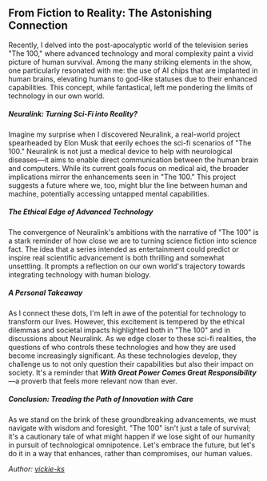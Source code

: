## From Fiction to Reality: The Astonishing Connection

Recently, I delved into the post-apocalyptic world of the television series "The 100," where advanced technology and moral complexity paint a vivid picture of human survival. Among the many striking elements in the show, one particularly resonated with me: the use of AI chips that are implanted in human brains, elevating humans to god-like statuses due to their enhanced capabilities. This concept, while fantastical, left me pondering the limits of technology in our own world.

##### Neuralink: Turning Sci-Fi into Reality?

Imagine my surprise when I discovered Neuralink, a real-world project spearheaded by Elon Musk that eerily echoes the sci-fi scenarios of "The 100." Neuralink is not just a medical device to help with neurological diseases—it aims to enable direct communication between the human brain and computers. While its current goals focus on medical aid, the broader implications mirror the enhancements seen in "The 100." This project suggests a future where we, too, might blur the line between human and machine, potentially accessing untapped mental capabilities.

##### The Ethical Edge of Advanced Technology

The convergence of Neuralink's ambitions with the narrative of "The 100" is a stark reminder of how close we are to turning science fiction into science fact. The idea that a series intended as entertainment could predict or inspire real scientific advancement is both thrilling and somewhat unsettling. It prompts a reflection on our own world's trajectory towards integrating technology with human biology.

##### A Personal Takeaway

As I connect these dots, I'm left in awe of the potential for technology to transform our lives. However, this excitement is tempered by the ethical dilemmas and societal impacts highlighted both in "The 100" and in discussions about Neuralink. As we edge closer to these sci-fi realities, the questions of who controls these technologies and how they are used become increasingly significant. As these technologies develop, they challenge us to not only question their capabilities but also their impact on society. It's a reminder that _**With Great Power Comes Great Responsibility**_&mdash;a proverb that feels more relevant now than ever.

##### Conclusion: Treading the Path of Innovation with Care

As we stand on the brink of these groundbreaking advancements, we must navigate with wisdom and foresight. "The 100" isn't just a tale of survival; it's a cautionary tale of what might happen if we lose sight of our humanity in pursuit of technological omnipotence. Let's embrace the future, but let's do it in a way that enhances, rather than compromises, our human values.

*Author: <a href="https://github.com/vickie-ks" target="_blank">vickie-ks</a>*